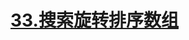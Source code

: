 # [33.搜索旋转排序数组](https://leetcode.cn/problems/search-in-rotated-sorted-array/)

<SourceCode src="../.leetcode/33.搜索旋转排序数组.ts" />
